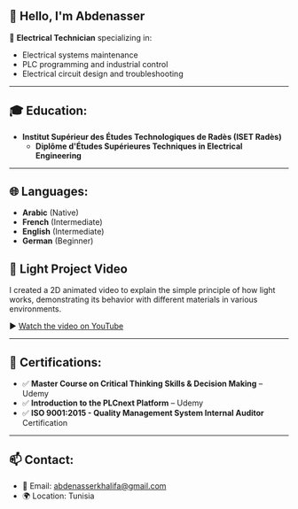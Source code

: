## 👋 Hello, I'm Abdenasser

🔧 **Electrical Technician** specializing in:
- Electrical systems maintenance
- PLC programming and industrial control
- Electrical circuit design and troubleshooting

---
## 🎓 Education:
- **Institut Supérieur des Études Technologiques de Radès (ISET Radès)**
  - **Diplôme d'Études Supérieures Techniques  in Electrical Engineering**

---

## 🌐 Languages:
- **Arabic** (Native)
- **French** (Intermediate)
- **English** (Intermediate)
- **German** (Beginner)

## 🎥 Light Project Video

I created a 2D animated video to explain the simple principle of how light works, demonstrating its behavior with different materials in various environments.

▶️ [Watch the video on YouTube]([https://www.youtube.com/watch?v=YourVideoID](https://youtu.be/M9du1OaK26g?feature=shared))

---

## 📜 Certifications:
- ✅ **Master Course on Critical Thinking Skills & Decision Making** – Udemy
- ✅ **Introduction to the PLCnext Platform** – Udemy
- ✅ **ISO 9001:2015 - Quality Management System Internal Auditor** Certification

---

## 📫 Contact:
- 📧 Email: abdenasserkhalifa@gmail.com
- 🌍 Location: Tunisia


